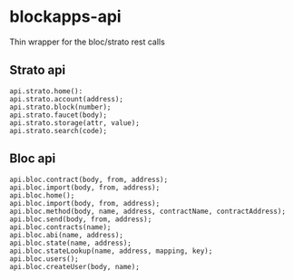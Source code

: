 # blockapps-api
Thin wrapper for the bloc/strato rest calls

## Strato api
```
api.strato.home():
api.strato.account(address);
api.strato.block(number);
api.strato.faucet(body);
api.strato.storage(attr, value);
api.strato.search(code);
```

## Bloc api

```
api.bloc.contract(body, from, address);
api.bloc.import(body, from, address);
api.bloc.home();
api.bloc.import(body, from, address);
api.bloc.method(body, name, address, contractName, contractAddress);
api.bloc.send(body, from, address);
api.bloc.contracts(name);
api.bloc.abi(name, address);
api.bloc.state(name, address);
api.bloc.stateLookup(name, address, mapping, key);
api.bloc.users();
api.bloc.createUser(body, name);
```
